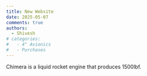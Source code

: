 ```yaml
---
title: New Website
date: 2025-05-07
comments: true
authors:
  - Shivesh
# categories:
#   - 4" Avionics
#   - Purchases
---
```


Chimera is a liquid rocket engine that produces 1500lbf.